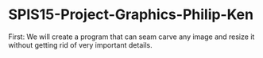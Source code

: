 # SPIS15-Project-Graphics-Philip-Ken

First:
  We will create a program that can seam carve any image and resize it without getting rid of very important details.





